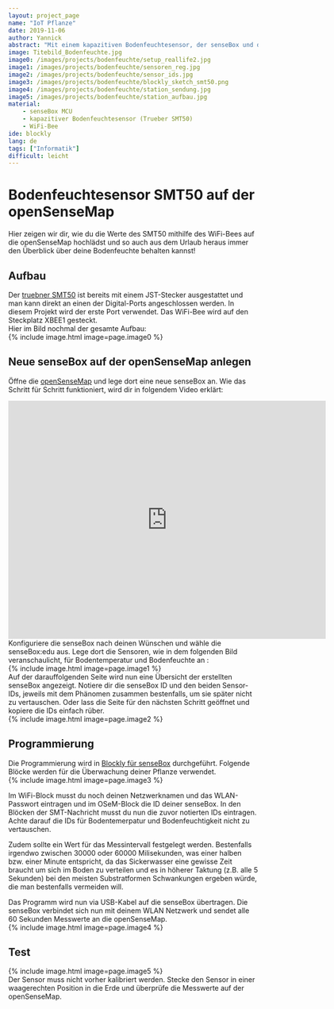 ```yaml
---
layout: project_page
name: "IoT Pflanze"
date: 2019-11-06
author: Yannick
abstract: "Mit einem kapazitiven Bodenfeuchtesensor, der senseBox und der openSenseMap machen wir deine Pflanze IoT fähig."
image: Titebild_Bodenfeuchte.jpg
image0: /images/projects/bodenfeuchte/setup_reallife2.jpg
image1: /images/projects/bodenfeuchte/sensoren_reg.jpg
image2: /images/projects/bodenfeuchte/sensor_ids.jpg
image3: /images/projects/bodenfeuchte/blockly_sketch_smt50.png
image4: /images/projects/bodenfeuchte/station_sendung.jpg
image5: /images/projects/bodenfeuchte/station_aufbau.jpg
material:
    - senseBox MCU
    - kapazitiver Bodenfeuchtesensor (Trueber SMT50) 
    - WiFi-Bee
ide: blockly
lang: de
tags: ["Informatik"]
difficult: leicht
---
```

# Bodenfeuchtesensor SMT50 auf der openSenseMap
Hier zeigen wir dir, wie du die Werte des SMT50 mithilfe des WiFi-Bees auf die openSenseMap hochlädst und so auch aus dem Urlaub heraus immer den Überblick über deine Bodenfeuchte behalten kannst!

## Aufbau
Der [truebner SMT50](https://sensebox.kaufen/product/bodenfeuchte-temperatursensor-smt50) ist bereits mit einem JST-Stecker ausgestattet und man kann direkt an einen der Digital-Ports angeschlossen werden. In diesem Projekt wird der erste Port verwendet. Das WiFi-Bee wird auf den Steckplatz XBEE1 gesteckt.<br>Hier im Bild nochmal der gesamte Aufbau:<br>
{% include image.html image=page.image0 %}

## Neue senseBox auf der openSenseMap anlegen
Öffne die [openSenseMap](https://opensensemap.org) und lege dort eine neue senseBox an. Wie das Schritt für Schritt funktioniert, wird dir in folgendem Video erklärt:
<iframe width="640" height="480" src="https://www.youtube-nocookie.com/embed/LtGrribDAho" frameborder="0" allow="accelerometer; autoplay; encrypted-media; gyroscope; picture-in-picture" allowfullscreen></iframe><br>
Konfiguriere die senseBox nach deinen Wünschen und wähle die senseBox:edu aus. Lege dort die Sensoren, wie in dem folgenden Bild veranschaulicht, für Bodentemperatur und Bodenfeuchte an :<br>
{% include image.html image=page.image1 %}<br>
Auf der darauffolgenden Seite wird nun eine Übersicht der erstellten senseBox angezeigt. Notiere dir die senseBox ID und den beiden Sensor-IDs, jeweils mit dem Phänomen zusammen bestenfalls, um sie später nicht zu vertauschen. Oder lass die Seite für den nächsten Schritt geöffnet und kopiere die IDs einfach rüber.<br>
{% include image.html image=page.image2 %}<br>

## Programmierung
Die Programmierung wird in [Blockly für senseBox](https://blockly.sensebox.de) durchgeführt. Folgende Blöcke werden für die Überwachung deiner Pflanze verwendet.<br>
{% include image.html image=page.image3 %}

Im WiFi-Block musst du noch deinen Netzwerknamen und das WLAN-Passwort eintragen und im OSeM-Block die ID deiner senseBox. In den Blöcken der SMT-Nachricht musst du nun die zuvor notierten IDs eintragen. Achte darauf die IDs für Bodentemerpatur und Bodenfeuchtigkeit nicht zu vertauschen.

Zudem sollte ein Wert für das Messintervall festgelegt werden. Bestenfalls irgendwo zwischen 30000 oder 60000 Milisekunden, was einer halben bzw. einer Minute entspricht, da das Sickerwasser eine gewisse Zeit braucht um sich im Boden zu verteilen und es in höherer Taktung (z.B. alle 5 Sekunden) bei den meisten Substratformen Schwankungen ergeben würde, die man bestenfalls vermeiden will.

Das Programm wird nun via USB-Kabel auf die senseBox übertragen. Die senseBox verbindet sich nun mit deinem WLAN Netzwerk und sendet alle 60 Sekunden Messwerte an die openSenseMap.<br>
{% include image.html image=page.image4 %}

## Test

{% include image.html image=page.image5 %}<br>
Der Sensor muss nicht vorher kalibriert werden. Stecke den Sensor in einer waagerechten Position in die Erde und überprüfe die Messwerte auf der openSenseMap.
